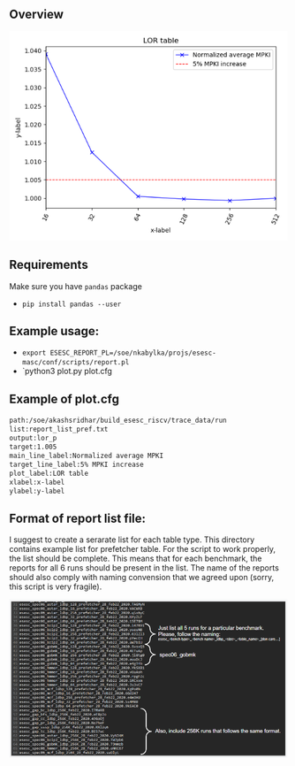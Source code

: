 ## Overview
![](https://github.com/kabylkas/esesc-plot-scripts/blob/master/table_sizes/lor_p.png?raw=true)

## Requirements
Make sure you have `pandas` package

* `pip install pandas --user`

## Example usage:
* `export ESESC_REPORT_PL=/soe/nkabylka/projs/esesc-masc/conf/scripts/report.pl`
* `python3 plot.py plot.cfg

## Example of plot.cfg
```
path:/soe/akashsridhar/build_esesc_riscv/trace_data/run
list:report_list_pref.txt
output:lor_p
target:1.005
main_line_label:Normalized average MPKI
target_line_label:5% MPKI increase
plot_label:LOR table
xlabel:x-label
ylabel:y-label
```

## Format of report list file:
I suggest to create a serarate list for each table type. This directory contains example list for prefetcher table. For the script to work properly, the list should be complete. This means that for each benchmark, the reports for all 6 runs should be present in the list. The name of the reports should also comply with naming convension that we agreed upon (sorry, this script is very fragile).

![format](https://github.com/kabylkas/esesc-plot-scripts/blob/master/table_sizes/docs/report_list.png?raw=true)
